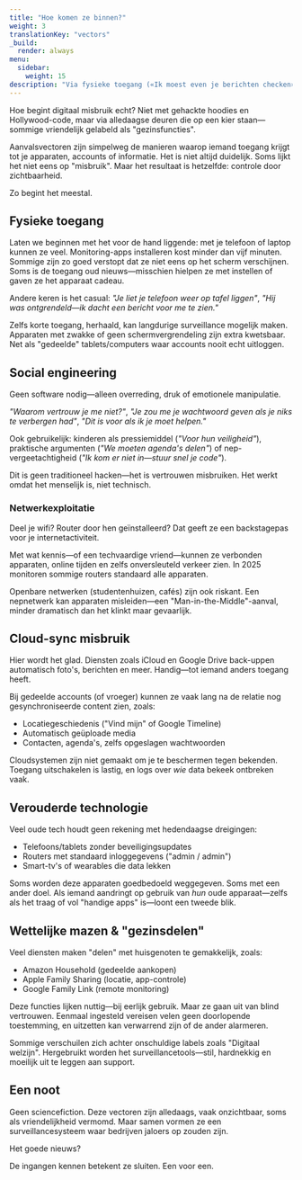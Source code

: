 ```yaml
---
title: "Hoe komen ze binnen?"
weight: 3
translationKey: "vectors"
_build:
  render: always
menu:
  sidebar:
    weight: 15
description: "Via fysieke toegang («Ik moest even je berichten checken»), stiekeme functies zoals cloud-sync of technische trucs zoals wifi-afluisteren. Sommige methodes zijn digitaal. Andere emotioneel."
---
```


Hoe begint digitaal misbruik echt? Niet met gehackte hoodies en Hollywood-code, maar via alledaagse deuren die op een kier staan—sommige vriendelijk gelabeld als "gezinsfuncties".

Aanvalsvectoren zijn simpelweg de manieren waarop iemand toegang krijgt tot je apparaten, accounts of informatie. Het is niet altijd duidelijk. Soms lijkt het niet eens op "misbruik". Maar het resultaat is hetzelfde: controle door zichtbaarheid.

Zo begint het meestal.

## Fysieke toegang

Laten we beginnen met het voor de hand liggende: met je telefoon of laptop kunnen ze veel.
Monitoring-apps installeren kost minder dan vijf minuten. Sommige zijn zo goed verstopt dat ze niet eens op het scherm verschijnen. Soms is de toegang oud nieuws—misschien hielpen ze met instellen of gaven ze het apparaat cadeau.

Andere keren is het casual: *"Je liet je telefoon weer op tafel liggen"*, *"Hij was ontgrendeld—ik dacht een bericht voor me te zien."*

Zelfs korte toegang, herhaald, kan langdurige surveillance mogelijk maken. Apparaten met zwakke of geen schermvergrendeling zijn extra kwetsbaar. Net als "gedeelde" tablets/computers waar accounts nooit echt uitloggen.

## Social engineering

Geen software nodig—alleen overreding, druk of emotionele manipulatie.

*"Waarom vertrouw je me niet?"*, *"Je zou me je wachtwoord geven als je niks te verbergen had"*, *"Dit is voor als ik je moet helpen."*

Ook gebruikelijk: kinderen als pressiemiddel (*"Voor hun veiligheid"*), praktische argumenten (*"We moeten agenda's delen"*) of nep-vergeetachtigheid (*"Ik kom er niet in—stuur snel je code"*).

Dit is geen traditioneel hacken—het is vertrouwen misbruiken. Het werkt omdat het menselijk is, niet technisch.

### Netwerkexploitatie

Deel je wifi? Router door hen geïnstalleerd? Dat geeft ze een backstagepas voor je internetactiviteit.

Met wat kennis—of een techvaardige vriend—kunnen ze verbonden apparaten, online tijden en zelfs onversleuteld verkeer zien. In 2025 monitoren sommige routers standaard alle apparaten.

Openbare netwerken (studentenhuizen, cafés) zijn ook riskant. Een nepnetwerk kan apparaten misleiden—een "Man-in-the-Middle"-aanval, minder dramatisch dan het klinkt maar gevaarlijk.

## Cloud-sync misbruik

Hier wordt het glad. Diensten zoals iCloud en Google Drive back-uppen automatisch foto's, berichten en meer. Handig—tot iemand anders toegang heeft.

Bij gedeelde accounts (of vroeger) kunnen ze vaak lang na de relatie nog gesynchroniseerde content zien, zoals:

* Locatiegeschiedenis ("Vind mijn" of Google Timeline)
* Automatisch geüploade media
* Contacten, agenda's, zelfs opgeslagen wachtwoorden

Cloudsystemen zijn niet gemaakt om je te beschermen tegen bekenden. Toegang uitschakelen is lastig, en logs over *wie* data bekeek ontbreken vaak.

## Verouderde technologie

Veel oude tech houdt geen rekening met hedendaagse dreigingen:

* Telefoons/tablets zonder beveiligingsupdates
* Routers met standaard inloggegevens ("admin / admin")
* Smart-tv's of wearables die data lekken

Soms worden deze apparaten goedbedoeld weggegeven. Soms met een ander doel. Als iemand aandringt op gebruik van *hun* oude apparaat—zelfs als het traag of vol "handige apps" is—loont een tweede blik.

## Wettelijke mazen & "gezinsdelen"

Veel diensten maken "delen" met huisgenoten te gemakkelijk, zoals:

* Amazon Household (gedeelde aankopen)
* Apple Family Sharing (locatie, app-controle)
* Google Family Link (remote monitoring)

Deze functies lijken nuttig—bij eerlijk gebruik. Maar ze gaan uit van blind vertrouwen. Eenmaal ingesteld vereisen velen geen doorlopende toestemming, en uitzetten kan verwarrend zijn of de ander alarmeren.

Sommige verschuilen zich achter onschuldige labels zoals "Digitaal welzijn". Hergebruikt worden het surveillancetools—stil, hardnekkig en moeilijk uit te leggen aan support.

## Een noot

Geen sciencefiction. Deze vectoren zijn alledaags, vaak onzichtbaar, soms als vriendelijkheid vermomd. Maar samen vormen ze een surveillancesysteem waar bedrijven jaloers op zouden zijn.

Het goede nieuws?

De ingangen kennen betekent ze sluiten. Een voor een.
